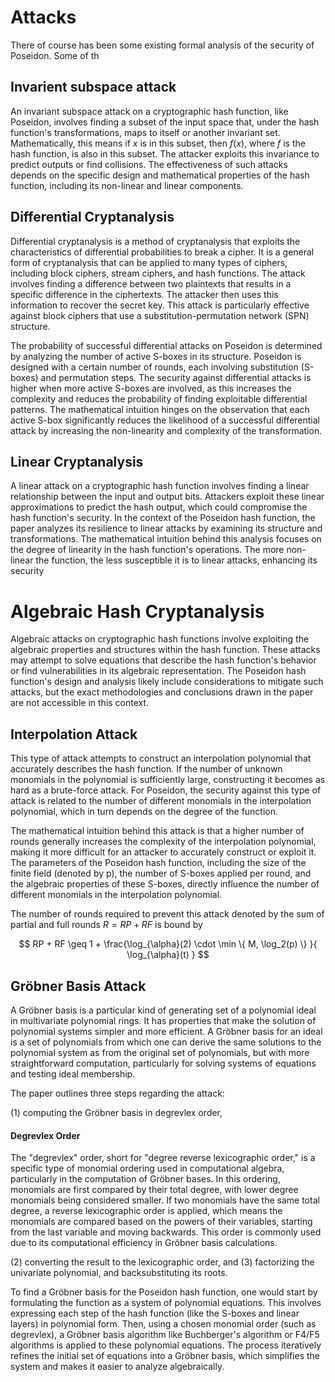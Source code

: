 # Attacks
There of course has been some existing formal analysis of the security of Poseidon. Some of th


## Invarient subspace attack

An invariant subspace attack on a cryptographic hash function, like Poseidon, involves finding a subset of the input space that, under the hash function's transformations, maps to itself or another invariant set. Mathematically, this means if $x$ is in this subset, then $f(x)$, where $f$ is the hash function, is also in this subset. The attacker exploits this invariance to predict outputs or find collisions. The effectiveness of such attacks depends on the specific design and mathematical properties of the hash function, including its non-linear and linear components.

## Differential Cryptanalysis
Differential cryptanalysis is a method of cryptanalysis that exploits the characteristics of differential probabilities to break a cipher. It is a general form of cryptanalysis that can be applied to many types of ciphers, including block ciphers, stream ciphers, and hash functions. The attack involves finding a difference between two plaintexts that results in a specific difference in the ciphertexts. The attacker then uses this information to recover the secret key. This attack is particularly effective against block ciphers that use a substitution-permutation network (SPN) structure.

The probability of successful differential attacks on Poseidon is determined by analyzing the number of active S-boxes in its structure. Poseidon is designed with a certain number of rounds, each involving substitution (S-boxes) and permutation steps. The security against differential attacks is higher when more active S-boxes are involved, as this increases the complexity and reduces the probability of finding exploitable differential patterns. The mathematical intuition hinges on the observation that each active S-box significantly reduces the likelihood of a successful differential attack by increasing the non-linearity and complexity of the transformation.


## Linear Cryptanalysis
A linear attack on a cryptographic hash function involves finding a linear relationship between the input and output bits. Attackers exploit these linear approximations to predict the hash output, which could compromise the hash function's security. In the context of the Poseidon hash function, the paper analyzes its resilience to linear attacks by examining its structure and transformations. The mathematical intuition behind this analysis focuses on the degree of linearity in the hash function's operations. The more non-linear the function, the less susceptible it is to linear attacks, enhancing its security

# Algebraic Hash Cryptanalysis
Algebraic attacks on cryptographic hash functions involve exploiting the algebraic properties and structures within the hash function. These attacks may attempt to solve equations that describe the hash function's behavior or find vulnerabilities in its algebraic representation. The Poseidon hash function's design and analysis likely include considerations to mitigate such attacks, but the exact methodologies and conclusions drawn in the paper are not accessible in this context.

## Interpolation Attack
This type of attack attempts to construct an interpolation polynomial that accurately describes the hash function. If the number of unknown monomials in the polynomial is sufficiently large, constructing it becomes as hard as a brute-force attack. For Poseidon, the security against this type of attack is related to the number of different monomials in the interpolation polynomial, which in turn depends on the degree of the function.

The mathematical intuition behind this attack is that a higher number of rounds generally increases the complexity of the interpolation polynomial, making it more difficult for an attacker to accurately construct or exploit it. The parameters of the Poseidon hash function, including the size of the finite field (denoted by p), the number of S-boxes applied per round, and the algebraic properties of these S-boxes, directly influence the number of different monomials in the interpolation polynomial.

The number of rounds required to prevent this attack denoted by the sum of partial and full rounds $R = RP +RF$ is bound by 

<!-- need to understand this more -->
$$
RP + RF \geq 1 + \frac{\log_{\alpha}(2) \cdot \min \{ M, \log_2(p) \} }{ \log_{\alpha}(t) }
$$

## Gröbner Basis Attack
A Gröbner basis is a particular kind of generating set of a polynomial ideal in multivariate polynomial rings. It has properties that make the solution of polynomial systems simpler and more efficient. A Gröbner basis for an ideal is a set of polynomials from which one can derive the same solutions to the polynomial system as from the original set of polynomials, but with more straightforward computation, particularly for solving systems of equations and testing ideal membership.

The paper outlines three steps regarding the attack:

(1) computing the Gröbner basis in degrevlex order,


#### Degrevlex Order
The "degrevlex" order, short for "degree reverse lexicographic order," is a specific type of monomial ordering used in computational algebra, particularly in the computation of Gröbner bases. In this ordering, monomials are first compared by their total degree, with lower degree monomials being considered smaller. If two monomials have the same total degree, a reverse lexicographic order is applied, which means the monomials are compared based on the powers of their variables, starting from the last variable and moving backwards. This order is commonly used due to its computational efficiency in Gröbner basis calculations.

(2) converting the result to the lexicographic order, and
(3) factorizing the univariate polynomial, and backsubstituting its roots.


To find a Gröbner basis for the Poseidon hash function, one would start by formulating the function as a system of polynomial equations. This involves expressing each step of the hash function (like the S-boxes and linear layers) in polynomial form. Then, using a chosen monomial order (such as degrevlex), a Gröbner basis algorithm like Buchberger's algorithm or F4/F5 algorithms is applied to these polynomial equations. The process iteratively refines the initial set of equations into a Gröbner basis, which simplifies the system and makes it easier to analyze algebraically.